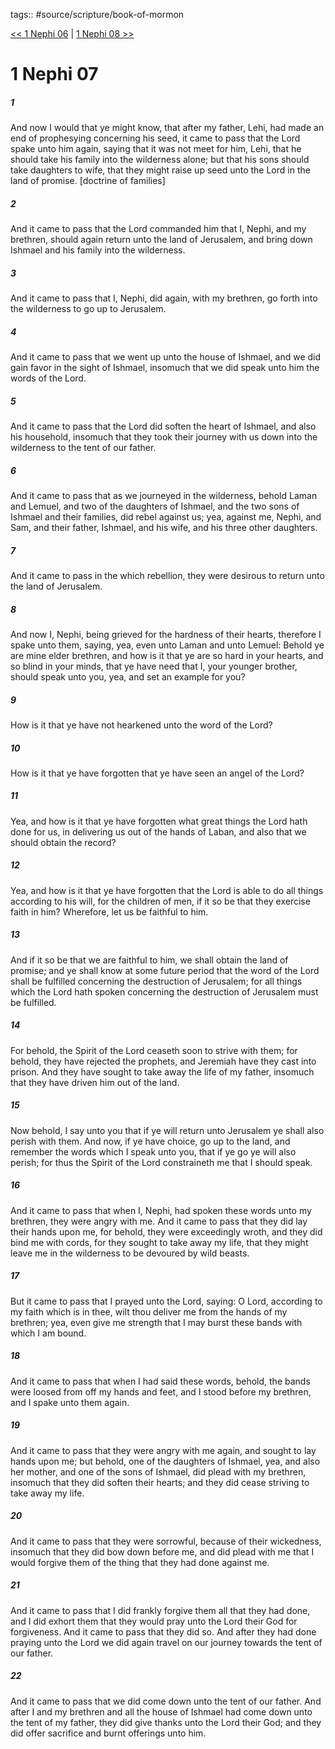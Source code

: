 tags:: #source/scripture/book-of-mormon

[<< 1 Nephi 06](book-of-mormon/01_1_Nephi/1_Nephi_06.md) | [1 Nephi 08 >>](book-of-mormon/01_1_Nephi/1_Nephi_08.md)

# 1 Nephi 07

##### 1

And now I would that ye might know, that after my father, Lehi, had made an end of prophesying concerning his seed, it came to pass that the Lord spake unto him again, saying that it was not meet for him, Lehi, that he should take his family into the wilderness alone; but that his sons should take daughters to wife, that they might raise up seed unto the Lord in the land of promise. [doctrine of families]

##### 2

And it came to pass that the Lord commanded him that I, Nephi, and my brethren, should again return unto the land of Jerusalem, and bring down Ishmael and his family into the wilderness.

##### 3

And it came to pass that I, Nephi, did again, with my brethren, go forth into the wilderness to go up to Jerusalem.

##### 4

And it came to pass that we went up unto the house of Ishmael, and we did gain favor in the sight of Ishmael, insomuch that we did speak unto him the words of the Lord.

##### 5

And it came to pass that the Lord did soften the heart of Ishmael, and also his household, insomuch that they took their journey with us down into the wilderness to the tent of our father.

##### 6

And it came to pass that as we journeyed in the wilderness, behold Laman and Lemuel, and two of the daughters of Ishmael, and the two sons of Ishmael and their families, did rebel against us; yea, against me, Nephi, and Sam, and their father, Ishmael, and his wife, and his three other daughters.

##### 7

And it came to pass in the which rebellion, they were desirous to return unto the land of Jerusalem.

##### 8

And now I, Nephi, being grieved for the hardness of their hearts, therefore I spake unto them, saying, yea, even unto Laman and unto Lemuel: Behold ye are mine elder brethren, and how is it that ye are so hard in your hearts, and so blind in your minds, that ye have need that I, your younger brother, should speak unto you, yea, and set an example for you?

##### 9

How is it that ye have not hearkened unto the word of the Lord?

##### 10

How is it that ye have forgotten that ye have seen an angel of the Lord?

##### 11

Yea, and how is it that ye have forgotten what great things the Lord hath done for us, in delivering us out of the hands of Laban, and also that we should obtain the record?

##### 12

Yea, and how is it that ye have forgotten that the Lord is able to do all things according to his will, for the children of men, if it so be that they exercise faith in him? Wherefore, let us be faithful to him.

##### 13

And if it so be that we are faithful to him, we shall obtain the land of promise; and ye shall know at some future period that the word of the Lord shall be fulfilled concerning the destruction of Jerusalem; for all things which the Lord hath spoken concerning the destruction of Jerusalem must be fulfilled.

##### 14

For behold, the Spirit of the Lord ceaseth soon to strive with them; for behold, they have rejected the prophets, and Jeremiah have they cast into prison. And they have sought to take away the life of my father, insomuch that they have driven him out of the land.

##### 15

Now behold, I say unto you that if ye will return unto Jerusalem ye shall also perish with them. And now, if ye have choice, go up to the land, and remember the words which I speak unto you, that if ye go ye will also perish; for thus the Spirit of the Lord constraineth me that I should speak.

##### 16

And it came to pass that when I, Nephi, had spoken these words unto my brethren, they were angry with me. And it came to pass that they did lay their hands upon me, for behold, they were exceedingly wroth, and they did bind me with cords, for they sought to take away my life, that they might leave me in the wilderness to be devoured by wild beasts.

##### 17

But it came to pass that I prayed unto the Lord, saying: O Lord, according to my faith which is in thee, wilt thou deliver me from the hands of my brethren; yea, even give me strength that I may burst these bands with which I am bound.

##### 18

And it came to pass that when I had said these words, behold, the bands were loosed from off my hands and feet, and I stood before my brethren, and I spake unto them again.

##### 19

And it came to pass that they were angry with me again, and sought to lay hands upon me; but behold, one of the daughters of Ishmael, yea, and also her mother, and one of the sons of Ishmael, did plead with my brethren, insomuch that they did soften their hearts; and they did cease striving to take away my life.

##### 20

And it came to pass that they were sorrowful, because of their wickedness, insomuch that they did bow down before me, and did plead with me that I would forgive them of the thing that they had done against me.

##### 21

And it came to pass that I did frankly forgive them all that they had done, and I did exhort them that they would pray unto the Lord their God for forgiveness. And it came to pass that they did so. And after they had done praying unto the Lord we did again travel on our journey towards the tent of our father.

##### 22

And it came to pass that we did come down unto the tent of our father. And after I and my brethren and all the house of Ishmael had come down unto the tent of my father, they did give thanks unto the Lord their God; and they did offer sacrifice and burnt offerings unto him.
